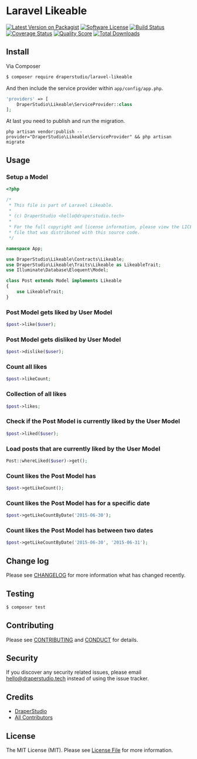 # Laravel Likeable

[![Latest Version on Packagist][ico-version]][link-packagist]
[![Software License][ico-license]](LICENSE.md)
[![Build Status][ico-travis]][link-travis]
[![Coverage Status][ico-scrutinizer]][link-scrutinizer]
[![Quality Score][ico-code-quality]][link-code-quality]
[![Total Downloads][ico-downloads]][link-downloads]

## Install

Via Composer

``` bash
$ composer require draperstudio/laravel-likeable
```

And then include the service provider within `app/config/app.php`.

``` php
'providers' => [
    DraperStudio\Likeable\ServiceProvider::class
];
```

At last you need to publish and run the migration.

```
php artisan vendor:publish --provider="DraperStudio\Likeable\ServiceProvider" && php artisan migrate
```

## Usage

### Setup a Model
``` php
<?php

/*
 * This file is part of Laravel Likeable.
 *
 * (c) DraperStudio <hello@draperstudio.tech>
 *
 * For the full copyright and license information, please view the LICENSE
 * file that was distributed with this source code.
 */

namespace App;

use DraperStudio\Likeable\Contracts\Likeable;
use DraperStudio\Likeable\Traits\Likeable as LikeableTrait;
use Illuminate\Database\Eloquent\Model;

class Post extends Model implements Likeable
{
    use LikeableTrait;
}

```

### Post Model gets liked by User Model
``` php
$post->like($user);
```

### Post Model gets disliked by User Model
``` php
$post->dislike($user);
```

### Count all likes
``` php
$post->likeCount;
```

### Collection of all likes
``` php
$post->likes;
```

### Check if the Post Model is currently liked by the User Model
``` php
$post->liked($user);
```

### Load posts that are currently liked by the User Model
``` php
Post::whereLiked($user)->get();
```

### Count likes the Post Model has
``` php
$post->getLikeCount();
```

### Count likes the Post Model has for a specific date
``` php
$post->getLikeCountByDate('2015-06-30');
```

### Count likes the Post Model has between two dates
``` php
$post->getLikeCountByDate('2015-06-30', '2015-06-31');
```

## Change log

Please see [CHANGELOG](CHANGELOG.md) for more information what has changed recently.

## Testing

``` bash
$ composer test
```

## Contributing

Please see [CONTRIBUTING](.github/CONTRIBUTING.md) and [CONDUCT](CONDUCT.md) for details.

## Security

If you discover any security related issues, please email hello@draperstudio.tech instead of using the issue tracker.

## Credits

- [DraperStudio][link-author]
- [All Contributors][link-contributors]

## License

The MIT License (MIT). Please see [License File](LICENSE.md) for more information.

[ico-version]: https://img.shields.io/packagist/v/DraperStudio/laravel-likeable.svg?style=flat-square
[ico-license]: https://img.shields.io/badge/license-MIT-brightgreen.svg?style=flat-square
[ico-travis]: https://img.shields.io/travis/DraperStudio/Laravel-Likeable/master.svg?style=flat-square
[ico-scrutinizer]: https://img.shields.io/scrutinizer/coverage/g/DraperStudio/laravel-likeable.svg?style=flat-square
[ico-code-quality]: https://img.shields.io/scrutinizer/g/DraperStudio/laravel-likeable.svg?style=flat-square
[ico-downloads]: https://img.shields.io/packagist/dt/DraperStudio/laravel-likeable.svg?style=flat-square

[link-packagist]: https://packagist.org/packages/DraperStudio/laravel-likeable
[link-travis]: https://travis-ci.org/DraperStudio/Laravel-Likeable
[link-scrutinizer]: https://scrutinizer-ci.com/g/DraperStudio/laravel-likeable/code-structure
[link-code-quality]: https://scrutinizer-ci.com/g/DraperStudio/laravel-likeable
[link-downloads]: https://packagist.org/packages/DraperStudio/laravel-likeable
[link-author]: https://github.com/DraperStudio
[link-contributors]: ../../contributors
